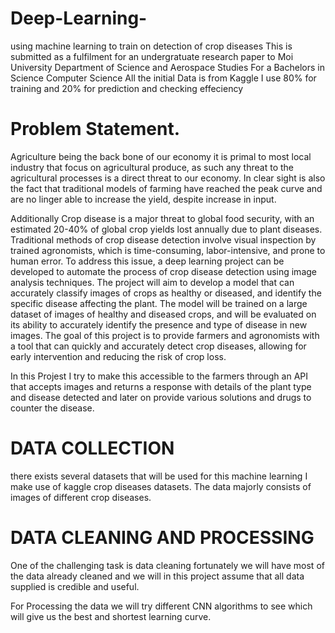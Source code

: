 # Deep-Learning-
using machine learning to train on detection of crop diseases
This is submitted as a fulfilment for an undergratuate research paper to Moi University Department of Science and Aerospace Studies
For a Bachelors in Science Computer Science
All the initial Data is from Kaggle 
I use 80% for training and 20% for prediction and checking effeciency

# Problem Statement.
Agriculture being the back bone of our economy it is primal to most local industry that focus on agricultural produce, as such any threat to the agricultural processes is a direct threat to our economy. 
In clear sight is also the fact that traditional models of farming have reached the peak curve and are no linger able to increase the yield,
despite increase in input. 

Additionally
Crop disease is a major threat to global food security, with an estimated 20-40% of global crop yields lost annually due to plant diseases. Traditional methods of crop disease detection involve visual inspection by trained agronomists, which is time-consuming, labor-intensive, and prone to human error. To address this issue, a deep learning project can be developed to automate the process of crop disease detection using image analysis techniques. The project will aim to develop a model that can accurately classify images of crops as healthy or diseased, and identify the specific disease affecting the plant. The model will be trained on a large dataset of images of healthy and diseased crops, and will be evaluated on its ability to accurately identify the presence and type of disease in new images. The goal of this project is to provide farmers and agronomists with a tool that can quickly and accurately detect crop diseases, allowing for early intervention and reducing the risk of crop loss.

In this Projest I try to make this accessible to the farmers through an API that accepts images and returns a response with details of the plant type and disease detected and later on provide various solutions and drugs to counter the disease.

# DATA COLLECTION
there exists several datasets that will be used for this machine learning I make use of kaggle crop diseases datasets.
The data majorly consists of images of different crop diseases.
# DATA CLEANING AND PROCESSING
One of the challenging task is data cleaning fortunately we will have most of the data already cleaned and we will in this project assume that all data supplied is credible and useful.

For Processing the data we will try different CNN algorithms to see which will give us the best and shortest learning curve.
